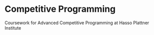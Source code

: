 # Competitive Programming
Coursework for Advanced Competitive Programming at Hasso Plattner Institute
